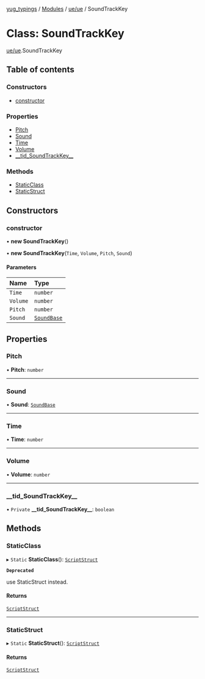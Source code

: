 [yug_typings](../README.md) / [Modules](../modules.md) / [ue/ue](../modules/ue_ue.md) / SoundTrackKey

# Class: SoundTrackKey

[ue/ue](../modules/ue_ue.md).SoundTrackKey

## Table of contents

### Constructors

- [constructor](ue_ue.SoundTrackKey.md#constructor)

### Properties

- [Pitch](ue_ue.SoundTrackKey.md#pitch)
- [Sound](ue_ue.SoundTrackKey.md#sound)
- [Time](ue_ue.SoundTrackKey.md#time)
- [Volume](ue_ue.SoundTrackKey.md#volume)
- [\_\_tid\_SoundTrackKey\_\_](ue_ue.SoundTrackKey.md#__tid_soundtrackkey__)

### Methods

- [StaticClass](ue_ue.SoundTrackKey.md#staticclass)
- [StaticStruct](ue_ue.SoundTrackKey.md#staticstruct)

## Constructors

### constructor

• **new SoundTrackKey**()

• **new SoundTrackKey**(`Time`, `Volume`, `Pitch`, `Sound`)

#### Parameters

| Name | Type |
| :------ | :------ |
| `Time` | `number` |
| `Volume` | `number` |
| `Pitch` | `number` |
| `Sound` | [`SoundBase`](ue_ue.SoundBase.md) |

## Properties

### Pitch

• **Pitch**: `number`

___

### Sound

• **Sound**: [`SoundBase`](ue_ue.SoundBase.md)

___

### Time

• **Time**: `number`

___

### Volume

• **Volume**: `number`

___

### \_\_tid\_SoundTrackKey\_\_

• `Private` **\_\_tid\_SoundTrackKey\_\_**: `boolean`

## Methods

### StaticClass

▸ `Static` **StaticClass**(): [`ScriptStruct`](ue_ue.ScriptStruct.md)

**`Deprecated`**

use StaticStruct instead.

#### Returns

[`ScriptStruct`](ue_ue.ScriptStruct.md)

___

### StaticStruct

▸ `Static` **StaticStruct**(): [`ScriptStruct`](ue_ue.ScriptStruct.md)

#### Returns

[`ScriptStruct`](ue_ue.ScriptStruct.md)
